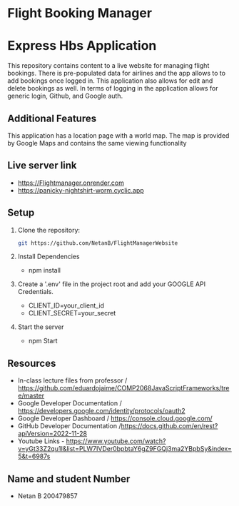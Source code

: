 # Flight Booking Manager
# Express Hbs Application

This repository contains content to a live website for managing flight bookings. 
There is pre-populated data for airlines and the app allows to to add bookings once logged in.
This application also allows for edit and delete bookings as well.
In terms of logging in the application allows for generic login, Github, and Google auth.

## Additional Features

This application has a location page with a world map. 
The map is provided by Google Maps and contains the same viewing functionality 

## Live server link
- https://Flightmanager.onrender.com
- https://panicky-nightshirt-worm.cyclic.app

## Setup

1. Clone the repository:
   ```bash
   git https://github.com/NetanB/FlightManagerWebsite

2. Install Dependencies

     - npm install

3. Create a '.env' file in the project root and add your GOOGLE API Credentials.

   -  CLIENT_ID=your_client_id
   -  CLIENT_SECRET=your_secret

4. Start the server

   - npm Start


## Resources
  - In-class lecture files from professor / https://github.com/eduardojaime/COMP2068JavaScriptFrameworks/tree/master
  - Google Developer Documentation / https://developers.google.com/identity/protocols/oauth2
  - Google Developer Dashboard / https://console.cloud.google.com/
  - GitHub Developer Documentation /https://docs.github.com/en/rest?apiVersion=2022-11-28
  - Youtube Links
        - https://www.youtube.com/watch?v=yGt33Z2qu1I&list=PLW7IVDer0bpbtaY6gZ9FGQj3ma2YBpbSy&index=5&t=6987s
  
## Name and student Number
 - Netan B    200479857  
